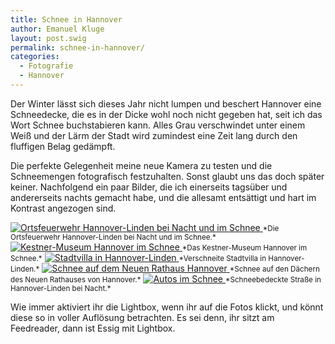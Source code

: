 ```yaml
---
title: Schnee in Hannover
author: Emanuel Kluge
layout: post.swig
permalink: schnee-in-hannover/
categories:
  - Fotografie
  - Hannover
---
```


Der Winter lässt sich dieses Jahr nicht lumpen und beschert Hannover eine Schneedecke, die es in der Dicke wohl noch nicht gegeben hat, seit ich das Wort Schnee buchstabieren kann. Alles Grau verschwindet unter einem Weiß und der Lärm der Stadt wird zumindest eine Zeit lang durch den fluffigen Belag gedämpft.

Die perfekte Gelegenheit meine neue Kamera zu testen und die Schneemengen fotografisch festzuhalten. Sonst glaubt uns das doch später keiner. Nachfolgend ein paar Bilder, die ich einerseits tagsüber und andererseits nachts gemacht habe, und die allesamt entsättigt und hart im Kontrast angezogen sind.

<a href="/wp-content/uploads/2010/01/ortsfeuerwehr-hannover-linden.jpg" rel="lightbox">
  <noscript data-src="/wp-content/uploads/2010/01/ortsfeuerwehr-hannover-linden-480x318.jpg" data-alt="Ortsfeuerwehr Hannover-Linden bei Nacht und im Schnee">
<img src="/wp-content/uploads/2010/01/ortsfeuerwehr-hannover-linden-480x318.jpg" alt="Ortsfeuerwehr Hannover-Linden bei Nacht und im Schnee">
</noscript>
</a>  
<small>*Die Ortsfeuerwehr Hannover-Linden bei Nacht und im Schnee.*</small>

<a href="/wp-content/uploads/2010/01/kestner-museum-hannover.jpg" rel="lightbox">
  <noscript data-src="/wp-content/uploads/2010/01/kestner-museum-hannover-480x318.jpg" data-alt="Kestner-Museum Hannover im Schnee">
<img src="/wp-content/uploads/2010/01/kestner-museum-hannover-480x318.jpg" alt="Kestner-Museum Hannover im Schnee">
</noscript></a>  
<small>*Das Kestner-Museum Hannover im Schnee.*</small>

<a href="/wp-content/uploads/2010/01/stadtvilla-in-hannover-linden.jpg" rel="lightbox">
  <noscript data-src="/wp-content/uploads/2010/01/stadtvilla-in-hannover-linden-480x318.jpg" data-alt="Stadtvilla in Hannover-Linden">
<img src="/wp-content/uploads/2010/01/stadtvilla-in-hannover-linden-480x318.jpg" alt="Stadtvilla in Hannover-Linden">
</noscript></a>  
<small>*Verschneite Stadtvilla in Hannover-Linden.*</small>

<a href="/wp-content/uploads/2010/01/schnee-auf-dem-neuen-rathaus-hannover.jpg" rel="lightbox">
  <noscript data-src="/wp-content/uploads/2010/01/schnee-auf-dem-neuen-rathaus-hannover-480x318.jpg" data-alt="Schnee auf dem Neuen Rathaus Hannover">
<img src="/wp-content/uploads/2010/01/schnee-auf-dem-neuen-rathaus-hannover-480x318.jpg" alt="Schnee auf dem Neuen Rathaus Hannover">
</noscript></a>  
<small>*Schnee auf den Dächern des Neuen Rathauses von Hannover.*</small>

<a href="/wp-content/uploads/2010/01/autos-im-schnee.jpg" rel="lightbox">
  <noscript data-src="/wp-content/uploads/2010/01/autos-im-schnee-480x318.jpg" data-alt="Autos im Schnee">
<img src="/wp-content/uploads/2010/01/autos-im-schnee-480x318.jpg" alt="Autos im Schnee">
</noscript>
</a>  
<small>*Schneebedeckte Straße in Hannover-Linden bei Nacht.*</small>

Wie immer aktiviert ihr die Lightbox, wenn ihr auf die Fotos klickt, und könnt diese so in voller Auflösung betrachten. Es sei denn, ihr sitzt am Feedreader, dann ist Essig mit Lightbox.
